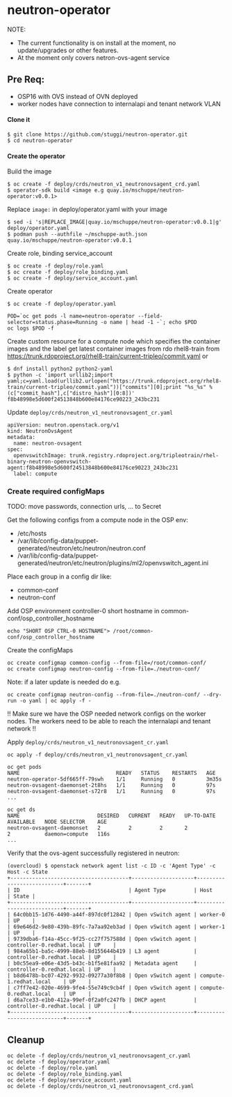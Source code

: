 # neutron-operator

NOTE: 
- The current functionality is on install at the moment, no update/upgrades or other features.
- At the moment only covers netron-ovs-agent service

## Pre Req:
- OSP16 with OVS instead of OVN deployed
- worker nodes have connection to internalapi and tenant network VLAN

#### Clone it

    $ git clone https://github.com/stuggi/neutron-operator.git
    $ cd neutron-operator

#### Create the operator

Build the image
    
    $ oc create -f deploy/crds/neutron_v1_neutronovsagent_crd.yaml
    $ operator-sdk build <image e.g quay.io/mschuppe/neutron-operator:v0.0.1>

Replace `image:` in deploy/operator.yaml with your image

    $ sed -i 's|REPLACE_IMAGE|quay.io/mschuppe/neutron-operator:v0.0.1|g' deploy/operator.yaml
    $ podman push --authfile ~/mschuppe-auth.json quay.io/mschuppe/neutron-operator:v0.0.1

Create role, binding service_account

    $ oc create -f deploy/role.yaml
    $ oc create -f deploy/role_binding.yaml
    $ oc create -f deploy/service_account.yaml

Create operator

    $ oc create -f deploy/operator.yaml

    POD=`oc get pods -l name=neutron-operator --field-selector=status.phase=Running -o name | head -1 -`; echo $POD
    oc logs $POD -f

Create custom resource for a compute node which specifies the container images and the label
get latest container images from rdo rhel8-train from https://trunk.rdoproject.org/rhel8-train/current-tripleo/commit.yaml
or

    $ dnf install python2 python2-yaml
    $ python -c 'import urllib2;import yaml;c=yaml.load(urllib2.urlopen("https://trunk.rdoproject.org/rhel8-train/current-tripleo/commit.yaml"))["commits"][0];print "%s_%s" % (c["commit_hash"],c["distro_hash"][0:8])'
    f8b48998e5d600f24513848b600e84176ce90223_243bc231

Update `deploy/crds/neutron_v1_neutronovsagent_cr.yaml`

    apiVersion: neutron.openstack.org/v1
    kind: NeutronOvsAgent
    metadata:
      name: neutron-ovsagent
    spec:
      openvswitchImage: trunk.registry.rdoproject.org/tripleotrain/rhel-binary-neutron-openvswitch-agent:f8b48998e5d600f24513848b600e84176ce90223_243bc231
      label: compute

### Create required configMaps
TODO: move passwords, connection urls, ... to Secret

Get the following configs from a compute node in the OSP env:
- /etc/hosts
- /var/lib/config-data/puppet-generated/neutron/etc/neutron/neutron.conf
- /var/lib/config-data/puppet-generated/neutron/etc/neutron/plugins/ml2/openvswitch_agent.ini

Place each group in a config dir like:
- common-conf
- neutron-conf

Add OSP environment controller-0 short hostname in common-conf/osp_controller_hostname

    echo "SHORT OSP CTRL-0 HOSTNAME"> /root/common-conf/osp_controller_hostname

Create the configMaps

    oc create configmap common-config --from-file=/root/common-conf/
    oc create configmap neutron-config --from-file=./neutron-conf/

Note: if a later update is needed do e.g.

    oc create configmap neutron-config --from-file=./neutron-conf/ --dry-run -o yaml | oc apply -f -

!! Make sure we have the OSP needed network configs on the worker nodes. The workers need to be able to reach the internalapi and tenant network !!

Apply `deploy/crds/neutron_v1_neutronovsagent_cr.yaml`

    oc apply -f deploy/crds/neutron_v1_neutronovsagent_cr.yaml

    oc get pods
    NAME                               READY   STATUS    RESTARTS   AGE
    neutron-operator-5df665ff-79swh    1/1     Running   0          3m35s
    neutron-ovsagent-daemonset-2t8hs   1/1     Running   0          97s
    neutron-ovsagent-daemonset-s72r8   1/1     Running   0          97s
    ...

    oc get ds
    NAME                         DESIRED   CURRENT   READY   UP-TO-DATE   AVAILABLE   NODE SELECTOR    AGE
    neutron-ovsagent-daemonset   2         2         2       2            2           daemon=compute   116s
    ...


Verify that the ovs-agent successfully registered in neutron:

    (overcloud) $ openstack network agent list -c ID -c 'Agent Type' -c Host -c State
    +--------------------------------------+--------------------+---------------------------+-------+
    | ID                                   | Agent Type         | Host                      | State |
    +--------------------------------------+--------------------+---------------------------+-------+
    | 64c0bb15-1d76-4490-a44f-897dc0f12842 | Open vSwitch agent | worker-0                  | UP    |
    | 69e646d2-9e80-439b-89fc-7a7aa92eb3ad | Open vSwitch agent | worker-1                  | UP    |
    | 9739dba6-f14a-45cc-9f25-cc27f757588d | Open vSwitch agent | controller-0.redhat.local | UP    |
    | 984a65b1-ba5c-4999-88eb-8d155644b419 | L3 agent           | controller-0.redhat.local | UP    |
    | b0c55ea9-e06e-43d5-b43c-b1f5e81faa92 | Metadata agent     | controller-0.redhat.local | UP    |
    | b8d6478b-bc07-4292-9932-09277a30f8b8 | Open vSwitch agent | compute-1.redhat.local    | UP    |
    | c7ff7e42-020e-4699-9fe4-55e749c9cb4f | Open vSwitch agent | compute-0.redhat.local    | UP    |
    | d6a7ce33-e1b0-412a-99ef-0f2a0fc247fb | DHCP agent         | controller-0.redhat.local | UP    |
    +--------------------------------------+--------------------+---------------------------+-------+


## Cleanup

    oc delete -f deploy/crds/neutron_v1_neutronovsagent_cr.yaml
    oc delete -f deploy/operator.yaml
    oc delete -f deploy/role.yaml
    oc delete -f deploy/role_binding.yaml
    oc delete -f deploy/service_account.yaml
    oc delete -f deploy/crds/neutron_v1_neutronovsagent_crd.yaml
